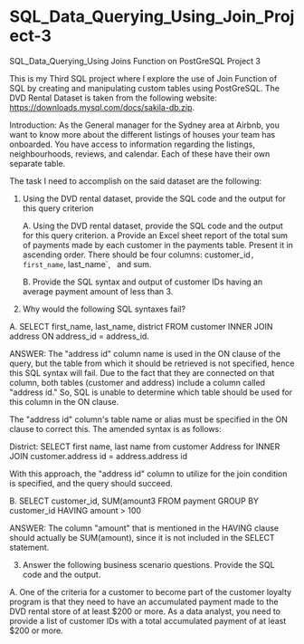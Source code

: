 # SQL_Data_Querying_Using_Join_Project-3
SQL_Data_Querying_Using Joins Function on PostGreSQL Project 3

This is my Third SQL project  where I explore the use of Join Function of SQL by creating and manipulating custom tables using PostGreSQL.
The DVD Rental Dataset is taken from the following website: https://downloads.mysql.com/docs/sakila-db.zip.


Introduction: As the General manager for the Sydney area at Airbnb, you want to know more about the different listings of houses your team has onboarded. You have access to information regarding the listings, neighbourhoods, reviews, and calendar. Each of these have their own separate table.

The task I need to accomplish on the said dataset are the following: 

1.	Using the DVD rental dataset, provide the SQL code and the output for this query criterion

    A.	Using the DVD rental dataset, provide the SQL code and the output for this query criterion. a Provide an Excel sheet report of the total sum of payments made by         each customer in the payments table. Present it in ascending order. There should be four columns: customer_id`, first_name`, last_name`,   and sum.

    B.	Provide the SQL syntax and output of customer IDs having an average payment amount of less than 3.

2.	Why would the following SQL syntaxes fail?

A. SELECT  first_name, last_name, district  FROM customer INNER JOIN address ON address_id = address_id. 

ANSWER: 
The "address id" column name is used in the ON clause of the query, but the table from which it should be retrieved is not specified, hence this SQL syntax will fail. Due to the fact that they are connected on that column, both tables (customer and address) include a column called "address id." So, SQL is unable to determine which table should be used for this column in the ON clause.

The "address id" column's table name or alias must be specified in the ON clause to correct this. The amended syntax is as follows:

District: SELECT first name, last name
from customer
Address for INNER JOIN
customer.address id = address.address id

With this approach, the "address id" column to utilize for the join condition is specified, and the query should succeed.


B.	SELECT  customer_id, SUM(amount3  FROM payment GROUP BY customer_id HAVING amount > 100

ANSWER: 
The column "amount" that is mentioned in the HAVING clause should actually be SUM(amount), since it is not included in the SELECT statement.


3.	Answer the following business scenario questions. Provide the SQL code and the output. 

A.	 One of the criteria for a customer to become part of the customer loyalty program is that they need to have an accumulated payment made to the DVD rental store of at least $200 or more. As a data analyst, you need to provide a list of customer IDs with a total accumulated payment of at least $200 or more.



